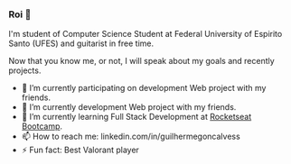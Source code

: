 ### Roi 👋

I'm student of Computer Science Student at Federal University of Espirito Santo (UFES) and guitarist in free time.

Now that you know me, or not, I will speak about my goals and recently projects.

- 🔭 I’m currently participating on development Web project with my friends.
- 🔭 I’m currently development Web project with my friends.
- 🚀 I’m currently learning Full Stack Development at [Rocketseat Bootcamp](https://rocketseat.com.br/).
- 📫 How to reach me: linkedin.com/in/guilhermegoncalvess
- ⚡ Fun fact: Best Valorant player


